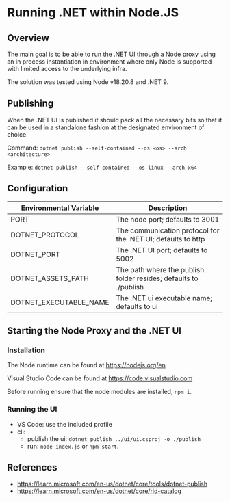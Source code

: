 # Running .NET within Node.JS

## Overview

The main goal is to be able to run the .NET UI through a Node proxy using an in process instantiation in environment
where only Node is supported with limited access to the underlying infra.

The solution was tested using Node v18.20.8 and .NET 9.

## Publishing

When the .NET UI is published it should pack all the necessary bits so that it can be used in a standalone fashion at
the designated environment of choice.

Command: `dotnet publish --self-contained --os <os> --arch <architecture>`

Example: `dotnet publish --self-contained --os linux --arch x64`

## Configuration

| Environmental Variable | Description                                                      |
|------------------------|------------------------------------------------------------------|
| PORT                   | The node port; defaults to 3001                                  |
| DOTNET_PROTOCOL        | The communication protocol for the .NET UI; defaults to http     |
| DOTNET_PORT            | The .NET UI port; defaults to 5002                               |
| DOTNET_ASSETS_PATH     | The path where the publish folder resides; defaults to ./publish |
| DOTNET_EXECUTABLE_NAME | The .NET ui executable name; defaults to ui                      |

## Starting the Node Proxy and the .NET UI

### Installation

The Node runtime can be found at https://nodejs.org/en

Visual Studio Code can be found at https://code.visualstudio.com

Before running ensure that the node modules are installed, `npm i`.

### Running the UI

- VS Code: use the included profile
- cli:
    - publish the ui: `dotnet publish ../ui/ui.csproj -o ./publish`
    - run: `node index.js` or `npm start`.

## References

- https://learn.microsoft.com/en-us/dotnet/core/tools/dotnet-publish
- https://learn.microsoft.com/en-us/dotnet/core/rid-catalog
